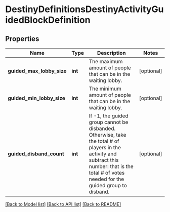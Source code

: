 # DestinyDefinitionsDestinyActivityGuidedBlockDefinition

## Properties
Name | Type | Description | Notes
------------ | ------------- | ------------- | -------------
**guided_max_lobby_size** | **int** | The maximum amount of people that can be in the waiting lobby. | [optional] 
**guided_min_lobby_size** | **int** | The minimum amount of people that can be in the waiting lobby. | [optional] 
**guided_disband_count** | **int** | If -1, the guided group cannot be disbanded.  Otherwise, take the total # of players in the activity  and subtract this number: that is the total # of votes needed for the guided group to disband. | [optional] 

[[Back to Model list]](../README.md#documentation-for-models) [[Back to API list]](../README.md#documentation-for-api-endpoints) [[Back to README]](../README.md)


